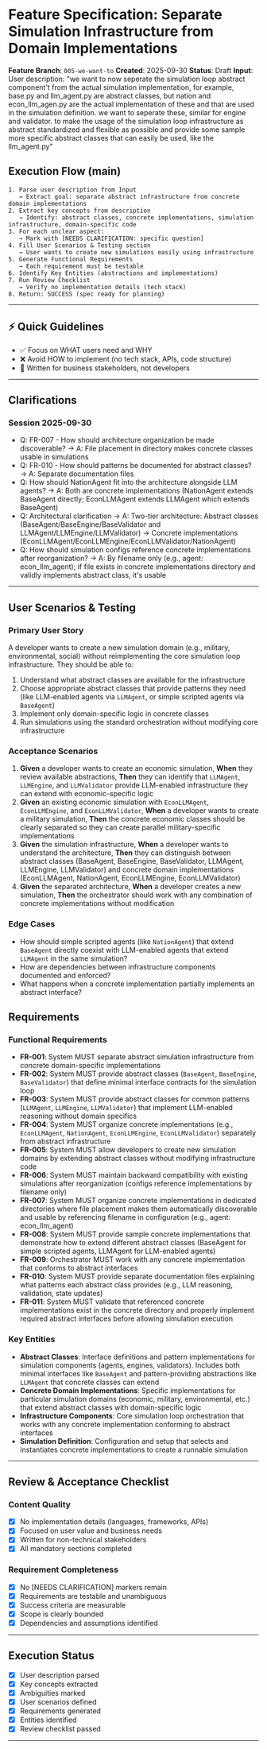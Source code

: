 # Feature Specification: Separate Simulation Infrastructure from Domain Implementations

**Feature Branch**: `005-we-want-to`
**Created**: 2025-09-30
**Status**: Draft
**Input**: User description: "we want to now seperate the simulation loop abstract component't from the actual simulation implementation, for example, base.py and llm_agent.py are abstract classes, but nation and econ_llm_agen.py are the actual implementation of these and that are used in the simulation definition. we want to seperate these, similar for engine and validator. to make the usage of the simulation loop infrastructure as abstract standardized and flexible as possible and provide some sample more specific abstract classes that can easily be used, like the llm_agent.py"

## Execution Flow (main)
```
1. Parse user description from Input
   → Extract goal: separate abstract infrastructure from concrete domain implementations
2. Extract key concepts from description
   → Identify: abstract classes, concrete implementations, simulation infrastructure, domain-specific code
3. For each unclear aspect:
   → Mark with [NEEDS CLARIFICATION: specific question]
4. Fill User Scenarios & Testing section
   → User wants to create new simulations easily using infrastructure
5. Generate Functional Requirements
   → Each requirement must be testable
6. Identify Key Entities (abstractions and implementations)
7. Run Review Checklist
   → Verify no implementation details (tech stack)
8. Return: SUCCESS (spec ready for planning)
```

---

## ⚡ Quick Guidelines
- ✅ Focus on WHAT users need and WHY
- ❌ Avoid HOW to implement (no tech stack, APIs, code structure)
- 👥 Written for business stakeholders, not developers

---

## Clarifications

### Session 2025-09-30
- Q: FR-007 - How should architecture organization be made discoverable? → A: File placement in directory makes concrete classes usable in simulations
- Q: FR-010 - How should patterns be documented for abstract classes? → A: Separate documentation files
- Q: How should NationAgent fit into the architecture alongside LLM agents? → A: Both are concrete implementations (NationAgent extends BaseAgent directly; EconLLMAgent extends LLMAgent which extends BaseAgent)
- Q: Architectural clarification → A: Two-tier architecture: Abstract classes (BaseAgent/BaseEngine/BaseValidator and LLMAgent/LLMEngine/LLMValidator) → Concrete implementations (EconLLMAgent/EconLLMEngine/EconLLMValidator/NationAgent)
- Q: How should simulation configs reference concrete implementations after reorganization? → A: By filename only (e.g., agent: econ_llm_agent); if file exists in concrete implementations directory and validly implements abstract class, it's usable

---

## User Scenarios & Testing

### Primary User Story
A developer wants to create a new simulation domain (e.g., military, environmental, social) without reimplementing the core simulation loop infrastructure. They should be able to:
1. Understand what abstract classes are available for the infrastructure
2. Choose appropriate abstract classes that provide patterns they need (like LLM-enabled agents via `LLMAgent`, or simple scripted agents via `BaseAgent`)
3. Implement only domain-specific logic in concrete classes
4. Run simulations using the standard orchestration without modifying core infrastructure

### Acceptance Scenarios
1. **Given** a developer wants to create an economic simulation, **When** they review available abstractions, **Then** they can identify that `LLMAgent`, `LLMEngine`, and `LLMValidator` provide LLM-enabled infrastructure they can extend with economic-specific logic
2. **Given** an existing economic simulation with `EconLLMAgent`, `EconLLMEngine`, and `EconLLMValidator`, **When** a developer wants to create a military simulation, **Then** the concrete economic classes should be clearly separated so they can create parallel military-specific implementations
3. **Given** the simulation infrastructure, **When** a developer wants to understand the architecture, **Then** they can distinguish between abstract classes (BaseAgent, BaseEngine, BaseValidator, LLMAgent, LLMEngine, LLMValidator) and concrete domain implementations (EconLLMAgent, NationAgent, EconLLMEngine, EconLLMValidator)
4. **Given** the separated architecture, **When** a developer creates a new simulation, **Then** the orchestrator should work with any combination of concrete implementations without modification

### Edge Cases
- How should simple scripted agents (like `NationAgent`) that extend `BaseAgent` directly coexist with LLM-enabled agents that extend `LLMAgent` in the same simulation?
- How are dependencies between infrastructure components documented and enforced?
- What happens when a concrete implementation partially implements an abstract interface?

## Requirements

### Functional Requirements
- **FR-001**: System MUST separate abstract simulation infrastructure from concrete domain-specific implementations
- **FR-002**: System MUST provide abstract classes (`BaseAgent`, `BaseEngine`, `BaseValidator`) that define minimal interface contracts for the simulation loop
- **FR-003**: System MUST provide abstract classes for common patterns (`LLMAgent`, `LLMEngine`, `LLMValidator`) that implement LLM-enabled reasoning without domain specifics
- **FR-004**: System MUST organize concrete implementations (e.g., `EconLLMAgent`, `NationAgent`, `EconLLMEngine`, `EconLLMValidator`) separately from abstract infrastructure
- **FR-005**: System MUST allow developers to create new simulation domains by extending abstract classes without modifying infrastructure code
- **FR-006**: System MUST maintain backward compatibility with existing simulations after reorganization (configs reference implementations by filename only)
- **FR-007**: System MUST organize concrete implementations in dedicated directories where file placement makes them automatically discoverable and usable by referencing filename in configuration (e.g., agent: econ_llm_agent)
- **FR-008**: System MUST provide sample concrete implementations that demonstrate how to extend different abstract classes (BaseAgent for simple scripted agents, LLMAgent for LLM-enabled agents)
- **FR-009**: Orchestrator MUST work with any concrete implementation that conforms to abstract interfaces
- **FR-010**: System MUST provide separate documentation files explaining what patterns each abstract class provides (e.g., LLM reasoning, validation, state updates)
- **FR-011**: System MUST validate that referenced concrete implementations exist in the concrete directory and properly implement required abstract interfaces before allowing simulation execution

### Key Entities

- **Abstract Classes**: Interface definitions and pattern implementations for simulation components (agents, engines, validators). Includes both minimal interfaces like `BaseAgent` and pattern-providing abstractions like `LLMAgent` that concrete classes can extend
- **Concrete Domain Implementations**: Specific implementations for particular simulation domains (economic, military, environmental, etc.) that extend abstract classes with domain-specific logic
- **Infrastructure Components**: Core simulation loop orchestration that works with any concrete implementation conforming to abstract interfaces
- **Simulation Definition**: Configuration and setup that selects and instantiates concrete implementations to create a runnable simulation

---

## Review & Acceptance Checklist

### Content Quality
- [x] No implementation details (languages, frameworks, APIs)
- [x] Focused on user value and business needs
- [x] Written for non-technical stakeholders
- [x] All mandatory sections completed

### Requirement Completeness
- [x] No [NEEDS CLARIFICATION] markers remain
- [x] Requirements are testable and unambiguous
- [x] Success criteria are measurable
- [x] Scope is clearly bounded
- [x] Dependencies and assumptions identified

---

## Execution Status

- [x] User description parsed
- [x] Key concepts extracted
- [x] Ambiguities marked
- [x] User scenarios defined
- [x] Requirements generated
- [x] Entities identified
- [x] Review checklist passed

---
